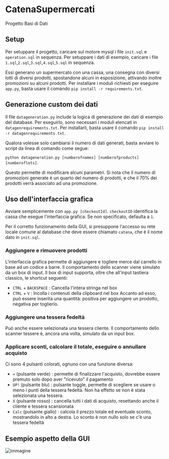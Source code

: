 # CatenaSupermercati
Progetto Basi di Dati
## Setup ##
Per setuppare il progetto, caricare sul motore mysql i file ```init.sql``` e ```operation.sql``` in sequenza.
Per setuppare i dati di esempio, caricare i file ```1.sql```,```2.sql```,```3.sql```,```4.sql```,```5.sql``` in sequenza.<p>
Essi generano un supermercato con una cassa, una consegna con diversi lotti di diversi prodotti, spostandone alcuni in esposizione, attivando inoltre promozioni su alcuni prodotti.
Per installare i moduli richiesti per eseguire ```app.py```, basta usare il comando ```pip install -r requirements.txt```.

## Generazione custom dei dati ##
Il file ```datageneration.py``` include la logica di generazione dei dati di esempio del database.
Per eseguirlo, sono necessari i moduli elencati in ```datagenrequirements.txt```. Per installarli, basta usare il comando ```pip install -r datagenrequirements.txt```.<p>
Qualora volesse solo cambiarsi il numero di dati generati, basta avviare lo script da linea di comando come segue:<p>
```python datageneration.py [numberofnames] [numberofproducts] [numberoflots]```.<p>
Questo permette di modificare alcuni parametri. Si nota che il numero di promozioni generate è un quarto del numero di prodotti, e che il 70% dei prodotti verrà associato ad una promozione.

## Uso dell'interfaccia grafica ##
Avviare semplicemente con ```app.py [checkoutId]```. ```checkoutID``` identifica la cassa che esegue l'interfaccia grafica.  Se non specificato, defaulta a ```1```.<p>
Per il corretto funzionamento della GUI, si presuppone l'accesso su rete locale comune al database che deve essere chiamato ```catena```, che è il nome dato in ```init.sql```.
### Aggiungere e rimuovere prodotti ###
L'interfaccia grafica permette di aggiungere e togliere merce dal carrello in base ad un codice a barre. 
Il comportamento dello scanner viene simulato da un box di input.
Il box di input supporta, oltre che all'input tastiera classico, le shortcut seguenti:
 - ```CTRL``` + ```BACKSPACE``` : Cancella l'intera stringa nel box
 - ```CTRL``` + ```V```         : Incolla i contenuti della clipboard nel box
Accanto ad esso, può essere inserita una quantità: positiva per aggiungere un prodotto, negativa per toglierlo.
### Aggiungere una tessera fedeltà ###
Può anche essere selezionata una tessera cliente. Il comportamento dello scanner tessere è, ancora una volta, simulato da un input box.
### Applicare sconti, calcolare il totale, eseguire o annullare acquisto ###
Ci sono 4 pulsanti colorati, ognuno con una funzione diversa:
 - ```=``` (pulsante verde)     : permette di finalizzare l'acquisto, dovrebbe essere premuto solo dopo aver "ricevuto" il pagamento
 - ```UP!``` (pulsante blu)     : pulsante toggle, permette di scegliere se usare o meno i punti della tessera fedeltà. Non ha effetto se non è stata selezionata una tessera.
 - ```X``` (pulsante rosso)     : cancella tutti i dati di acquisto, resettando anche il cliente e tessera scansionata
 - ```Calc``` (pulsante giallo) : calcola il prezzo totale ed eventuale sconto, mostrandolo in alto a destra. Lo sconto è non nullo solo se c'è una tessera fedeltà
## Esempio aspetto della GUI ## 
![immagine](https://user-images.githubusercontent.com/64363733/188345401-11fbbddf-fc9c-4233-add5-431e8783dbd6.png)
